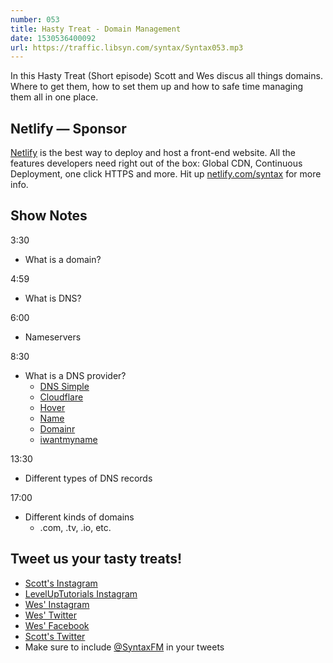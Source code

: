 ```yaml
---
number: 053
title: Hasty Treat - Domain Management
date: 1530536400092
url: https://traffic.libsyn.com/syntax/Syntax053.mp3
---
```


In this Hasty Treat (Short episode) Scott and Wes discus all things domains. Where to get them, how to set them up and how to safe time managing them all in one place.

## Netlify — Sponsor

[Netlify](https://netlify.com/syntax) is the best way to deploy and host a front-end website. All the features developers need right out of the box: Global CDN, Continuous Deployment, one click HTTPS and more. Hit up [netlify.com/syntax](https://netlify.com/syntax) for more info.

## Show Notes

3:30

- What is a domain?

4:59

- What is DNS?

6:00

- Nameservers

8:30

- What is a DNS provider?
  - [DNS Simple](https://dnsimple.com/)
  - [Cloudflare](https://www.cloudflare.com/)
  - [Hover](https://www.hover.com/)
  - [Name](https://www.name.com/)
  - [Domainr](https://domainr.com/)
  - [iwantmyname](https://iwantmyname.com/)

13:30

- Different types of DNS records

17:00

- Different kinds of domains
  - .com, .tv, .io, etc.

## Tweet us your tasty treats!

- [Scott's Instagram](https://www.instagram.com/stolinski/)
- [LevelUpTutorials Instagram](https://www.instagram.com/LevelUpTutorials/)
- [Wes' Instagram](https://www.instagram.com/wesbos/)
- [Wes' Twitter](https://twitter.com/wesbos)
- [Wes' Facebook](https://www.facebook.com/wesbos.developer)
- [Scott's Twitter](https://twitter.com/stolinski)
- Make sure to include [@SyntaxFM](https://twitter.com/SyntaxFM) in your tweets
